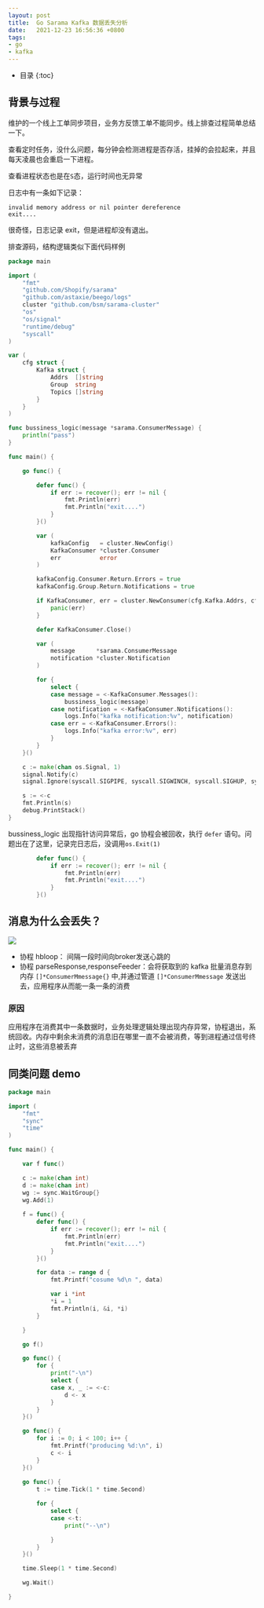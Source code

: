 ```yaml
---
layout: post
title:  Go Sarama Kafka 数据丢失分析
date:   2021-12-23 16:56:36 +0800
tags:
- go
- kafka
---
```

* 目录
{:toc}

## 背景与过程 ##

维护的一个线上工单同步项目，业务方反馈工单不能同步。线上排查过程简单总结一下。

查看定时任务，没什么问题，每分钟会检测进程是否存活，挂掉的会拉起来，并且每天凌晨也会重启一下进程。

查看进程状态也是在`S`态，运行时间也无异常

日志中有一条如下记录：

```
invalid memory address or nil pointer dereference
exit....
```
很奇怪，日志记录 exit，但是进程却没有退出。

排查源码，结构逻辑类似下面代码样例

```go
package main

import (
	"fmt"
	"github.com/Shopify/sarama"
	"github.com/astaxie/beego/logs"
	cluster "github.com/bsm/sarama-cluster"
	"os"
	"os/signal"
	"runtime/debug"
	"syscall"
)

var (
	cfg struct {
		Kafka struct {
			Addrs  []string
			Group  string
			Topics []string
		}
	}
)

func bussiness_logic(message *sarama.ConsumerMessage) {
	println("pass")
}

func main() {

	go func() {

		defer func() {
			if err := recover(); err != nil {
				fmt.Println(err)
				fmt.Println("exit....")
			}
		}()

		var (
			kafkaConfig   = cluster.NewConfig()
			KafkaConsumer *cluster.Consumer
			err           error
		)

		kafkaConfig.Consumer.Return.Errors = true
		kafkaConfig.Group.Return.Notifications = true

		if KafkaConsumer, err = cluster.NewConsumer(cfg.Kafka.Addrs, cfg.Kafka.Group, cfg.Kafka.Topics, kafkaConfig); err != nil {
			panic(err)
		}

		defer KafkaConsumer.Close()

		var (
			message      *sarama.ConsumerMessage
			notification *cluster.Notification
		)

		for {
			select {
			case message = <-KafkaConsumer.Messages():
				bussiness_logic(message)
			case notification = <-KafkaConsumer.Notifications():
				logs.Info("kafka notification:%v", notification)
			case err = <-KafkaConsumer.Errors():
				logs.Info("kafka error:%v", err)
			}
		}
	}()

	c := make(chan os.Signal, 1)
	signal.Notify(c)
	signal.Ignore(syscall.SIGPIPE, syscall.SIGWINCH, syscall.SIGHUP, syscall.SIGURG)

	s := <-c
	fmt.Println(s)
	debug.PrintStack()
}

```


bussiness_logic 出现指针访问异常后，go 协程会被回收，执行 `defer` 语句。问题出在了这里，记录完日志后，没调用`os.Exit(1)`


```go
        defer func() {
			if err := recover(); err != nil {
				fmt.Println(err)
				fmt.Println("exit....")
			}
		}()
```

## 消息为什么会丢失？ ##


![](/assets/go-sarama.consumer-2.png)

- 协程 hbloop： 间隔一段时间向broker发送心跳的
- 协程 parseResponse,responseFeeder：会将获取到的 kafka 批量消息存到内存 `[]*ConsumerMmessage{}` 中,并通过管道 `[]*ConsumerMmessage` 发送出去，应用程序从而能一条一条的消费

### 原因 ###

应用程序在消费其中一条数据时，业务处理逻辑处理出现内存异常，协程退出，系统回收。内存中剩余未消费的消息旧在哪里一直不会被消费，等到进程通过信号终止时，这些消息被丢弃


## 同类问题 demo ##

```go
package main

import (
	"fmt"
	"sync"
	"time"
)

func main() {

	var f func()

	c := make(chan int)
	d := make(chan int)
	wg := sync.WaitGroup{}
	wg.Add(1)
    
	f = func() {
		defer func() {
			if err := recover(); err != nil {
				fmt.Println(err)
				fmt.Println("exit....")
			}
		}()

		for data := range d {
			fmt.Printf("cosume %d\n ", data)

			var i *int
			*i = 1
			fmt.Println(i, &i, *i)
		}

	}

	go f()

	go func() {
		for {
			print("-\n")
			select {
			case x, _ := <-c:
				d <- x
			}
		}
	}()

	go func() {
		for i := 0; i < 100; i++ {
			fmt.Printf("producing %d:\n", i)
			c <- i
		}
	}()
    
    go func() {
		t := time.Tick(1 * time.Second)

		for {
			select {
			case <-t:
				print("--\n")

			}
		}
	}()

	time.Sleep(1 * time.Second)

	wg.Wait()

}
```
